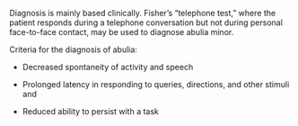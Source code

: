 Diagnosis is mainly based clinically. Fisher’s “telephone test,” where the patient responds during a telephone conversation but not during personal face-to-face contact, may be used to diagnose abulia minor.

Criteria for the diagnosis of abulia:

- Decreased spontaneity of activity and speech

- Prolonged latency in responding to queries, directions, and other stimuli and

- Reduced ability to persist with a task